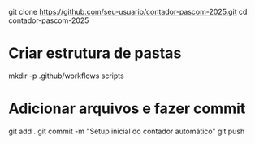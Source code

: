 git clone https://github.com/seu-usuario/contador-pascom-2025.git
cd contador-pascom-2025
# Criar estrutura de pastas
mkdir -p .github/workflows scripts
# Adicionar arquivos e fazer commit
git add .
git commit -m "Setup inicial do contador automático"
git push